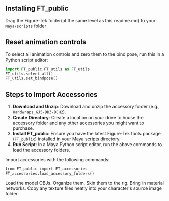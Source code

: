 
##  **Installing FT_public**
Drag the Figure-Tek folder(at the same level as this readme.md) to  your `Maya/scripts` folder

##  Reset animation controls
To select all animation controls and zero them to the bind pose, run this in a Python script editor:

```python
import FT_public.FT_utils as FT_utils
FT_utils.select_all()
FT_utils.set_bindpose()
```

## Steps to Import Accessories

1. **Download and Unzip**: Download and unzip the accessory folder (e.g., `Handwraps_GJ5-DD3-DCH2`).
2. **Create Directory**: Create a location on your drive to house the accessory folder and any other accessories you might want to purchase.
3. **Install FT_public**: Ensure you have the latest Figure-Tek tools package (`FT_public`) installed in your Maya scripts directory.
4. **Run Script**: In a Maya Python script editor, run the above commands to load the accessory folders.


Import accessories with the following commands:
```
from FT_public import FT_accessories
FT_accessories.load_accessory_folders()
```


Load the model OBJs.
Organize them.
Skin them to the rig.
Bring in material networks.
Copy any texture files neatly into your character's source image folder.
